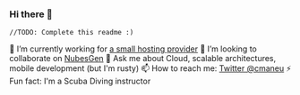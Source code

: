 ### Hi there 👋

```
//TODO: Complete this readme :)
```

🔭 I’m currently working for [a small hosting provider](https://github.com/azure)
👯 I’m looking to collaborate on [NubesGen](https://github.com/microsoft/nubesgen)
💬 Ask me about Cloud, scalable architectures, mobile development (but I'm rusty)
📫 How to reach me: [Twitter @cmaneu](https://twitter.com/cmaneu)
⚡ Fun fact: I'm a Scuba Diving instructor
